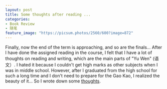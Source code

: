 ```yaml
---
layout: post
title: Some thoughts after reading ...
categories:
- Book Review
- 随笔
feature_image: "https://picsum.photos/2560/600?image=872"
---
```


Finally, now the end of the term is approaching, and so are the finals... After I have done the assigned reading in the course, I felt that I have a lot of thoughts on reading and writing, which are the main parts of "Yu Wen" (语文）. I hated it because I couldn't get high marks as other subjects when I was in middle school. However, after I graduated from the high school for such a long time and I don't need to prepare for the Gao Kao, I realized the beauty of it... So I wrote down some [thoughts](/pdfs/du_yu_hua_you_gan.pdf).
